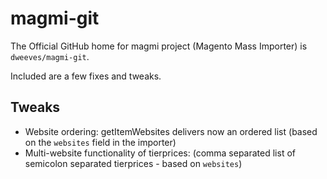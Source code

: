 magmi-git
=========

The Official GitHub home for magmi  project (Magento Mass Importer) is `dweeves/magmi-git`.

Included are a few fixes and tweaks.

Tweaks
------

* Website ordering: getItemWebsites delivers now an ordered list (based on the `websites` field in the importer)
* Multi-website functionality of tierprices: (comma separated list of semicolon separated tierprices - based on `websites`)
